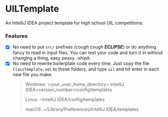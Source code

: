# UILTemplate

An IntelliJ IDEA project template for high school UIL competitions.

### Features

- [X] No need to put `src/` prefixes (_cough cough **ECLIPSE**_) or do anything fancy to read in input files. You can test your code and turn it in without changing a thing, easy peasy. :shipit:
- [X] No need to rewrite boilerplate code every time. Just copy the file `ClassTemplate.xml` to these folders, and type `uil` and hit enter in each new file you make:
    > Windows: <your_user_home_directory>\.IntelliJ IDEA<version_number>\config\templates
    >
    > Linux: ~IntelliJ IDEA<version>/config/templates
    >
    > macOS: ~/Library/Preferences/IntelliJ IDEA<version>/templates
